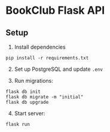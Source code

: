 # BookClub Flask API

## Setup

1. Install dependencies
```
pip install -r requirements.txt
```

2. Set up PostgreSQL and update `.env`

3. Run migrations:
```
flask db init
flask db migrate -m "initial"
flask db upgrade
```

4. Start server:
```
flask run
```

